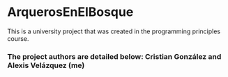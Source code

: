 # ArquerosEnElBosque
This is a university project that was created in the programming principles course.

### The project authors are detailed below: Cristian González and Alexis Velázquez (me)
